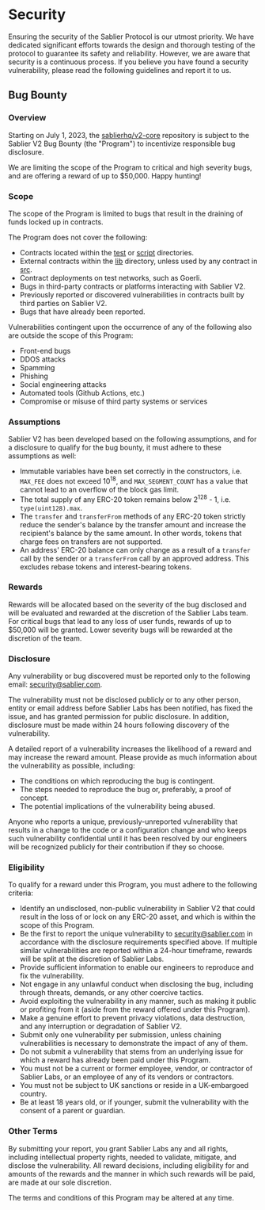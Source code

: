 # Security

Ensuring the security of the Sablier Protocol is our utmost priority. We have dedicated significant efforts towards the
design and thorough testing of the protocol to guarantee its safety and reliability. However, we are aware that security
is a continuous process. If you believe you have found a security vulnerability, please read the following guidelines
and report it to us.

## Bug Bounty

### Overview

Starting on July 1, 2023, the [sablierhq/v2-core](https://github.com/sablierhq/v2-core) repository is subject to the
Sablier V2 Bug Bounty (the "Program") to incentivize responsible bug disclosure.

We are limiting the scope of the Program to critical and high severity bugs, and are offering a reward of up to $50,000.
Happy hunting!

### Scope

The scope of the Program is limited to bugs that result in the draining of funds locked up in contracts.

The Program does not cover the following:

- Contracts located within the [test](./test) or [script](./script) directories.
- External contracts within the [lib](./lib) directory, unless used by any contract in [src](./src).
- Contract deployments on test networks, such as Goerli.
- Bugs in third-party contracts or platforms interacting with Sablier V2.
- Previously reported or discovered vulnerabilities in contracts built by third parties on Sablier V2.
- Bugs that have already been reported.

Vulnerabilities contingent upon the occurrence of any of the following also are outside the scope of this Program:

- Front-end bugs
- DDOS attacks
- Spamming
- Phishing
- Social engineering attacks
- Automated tools (Github Actions, etc.)
- Compromise or misuse of third party systems or services

### Assumptions

Sablier V2 has been developed based on the following assumptions, and for a disclosure to qualify for the bug bounty, it
must adhere to these assumptions as well:

- Immutable variables have been set correctly in the constructors, i.e. `MAX_FEE` does not exceed 10<sup>18</sup>, and
  `MAX_SEGMENT_COUNT` has a value that cannot lead to an overflow of the block gas limit.
- The total supply of any ERC-20 token remains below 2<sup>128</sup> - 1, i.e. `type(uint128).max`.
- The `transfer` and `transferFrom` methods of any ERC-20 token strictly reduce the sender's balance by the transfer
  amount and increase the recipient's balance by the same amount. In other words, tokens that charge fees on transfers
  are not supported.
- An address' ERC-20 balance can only change as a result of a `transfer` call by the sender or a `transferFrom` call by
  an approved address. This excludes rebase tokens and interest-bearing tokens.

### Rewards

Rewards will be allocated based on the severity of the bug disclosed and will be evaluated and rewarded at the
discretion of the Sablier Labs team. For critical bugs that lead to any loss of user funds, rewards of up to $50,000
will be granted. Lower severity bugs will be rewarded at the discretion of the team.

### Disclosure

Any vulnerability or bug discovered must be reported only to the following email:
[security@sablier.com](mailto:security@sablier.com).

The vulnerability must not be disclosed publicly or to any other person, entity or email address before Sablier Labs has
been notified, has fixed the issue, and has granted permission for public disclosure. In addition, disclosure must be
made within 24 hours following discovery of the vulnerability.

A detailed report of a vulnerability increases the likelihood of a reward and may increase the reward amount. Please
provide as much information about the vulnerability as possible, including:

- The conditions on which reproducing the bug is contingent.
- The steps needed to reproduce the bug or, preferably, a proof of concept.
- The potential implications of the vulnerability being abused.

Anyone who reports a unique, previously-unreported vulnerability that results in a change to the code or a configuration
change and who keeps such vulnerability confidential until it has been resolved by our engineers will be recognized
publicly for their contribution if they so choose.

### Eligibility

To qualify for a reward under this Program, you must adhere to the following criteria:

- Identify an undisclosed, non-public vulnerability in Sablier V2 that could result in the loss of or lock on any ERC-20
  asset, and which is within the scope of this Program.
- Be the first to report the unique vulnerability to [security@sablier.com](mailto:security@sablier.com) in accordance
  with the disclosure requirements specified above. If multiple similar vulnerabilities are reported within a 24-hour
  timeframe, rewards will be split at the discretion of Sablier Labs.
- Provide sufficient information to enable our engineers to reproduce and fix the vulnerability.
- Not engage in any unlawful conduct when disclosing the bug, including through threats, demands, or any other coercive
  tactics.
- Avoid exploiting the vulnerability in any manner, such as making it public or profiting from it (aside from the reward
  offered under this Program).
- Make a genuine effort to prevent privacy violations, data destruction, and any interruption or degradation of Sablier
  V2.
- Submit only one vulnerability per submission, unless chaining vulnerabilities is necessary to demonstrate the impact
  of any of them.
- Do not submit a vulnerability that stems from an underlying issue for which a reward has already been paid under this
  Program.
- You must not be a current or former employee, vendor, or contractor of Sablier Labs, or an employee of any of its
  vendors or contractors.
- You must not be subject to UK sanctions or reside in a UK-embargoed country.
- Be at least 18 years old, or if younger, submit the vulnerability with the consent of a parent or guardian.

### Other Terms

By submitting your report, you grant Sablier Labs any and all rights, including intellectual property rights, needed to
validate, mitigate, and disclose the vulnerability. All reward decisions, including eligibility for and amounts of the
rewards and the manner in which such rewards will be paid, are made at our sole discretion.

The terms and conditions of this Program may be altered at any time.
